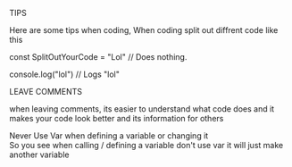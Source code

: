 TIPS

Here are some tips when coding,
When coding split out diffrent code like this


const SplitOutYourCode = "Lol" // Does nothing.


console.log("lol") // Logs "lol"

LEAVE COMMENTS

when leaving comments, its easier to understand what code does and it makes your code look better and its information for others

Never Use Var when defining a variable or changing it\
So you see when calling / defining a variable don't use var
it will just make another variable

